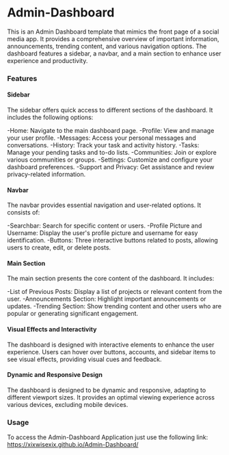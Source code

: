 # Admin-Dashboard

This is an Admin Dashboard template that mimics the front page of a social media app. It provides a comprehensive overview of important information, announcements, trending content, and various navigation options. The dashboard features a sidebar, a navbar, and a main section to enhance user experience and productivity.

### Features

#### Sidebar

The sidebar offers quick access to different sections of the dashboard. It includes the following options:

-Home: Navigate to the main dashboard page.
-Profile: View and manage your user profile.
-Messages: Access your personal messages and conversations.
-History: Track your task and activity history.
-Tasks: Manage your pending tasks and to-do lists.
-Communities: Join or explore various communities or groups.
-Settings: Customize and configure your dashboard preferences.
-Support and Privacy: Get assistance and review privacy-related information.

#### Navbar

The navbar provides essential navigation and user-related options. It consists of:

-Searchbar: Search for specific content or users.
-Profile Picture and Username: Display the user's profile picture and username for easy identification.
-Buttons: Three interactive buttons related to posts, allowing users to create, edit, or delete posts.

#### Main Section

The main section presents the core content of the dashboard. It includes:

-List of Previous Posts: Display a list of projects or relevant content from the user.
-Announcements Section: Highlight important announcements or updates.
-Trending Section: Show trending content and other users who are popular or generating significant engagement.

#### Visual Effects and Interactivity

The dashboard is designed with interactive elements to enhance the user experience. Users can hover over buttons, accounts, and sidebar items to see visual effects, providing visual cues and feedback.

#### Dynamic and Responsive Design

The dashboard is designed to be dynamic and responsive, adapting to different viewport sizes. It provides an optimal viewing experience across various devices, excluding mobile devices.

### Usage

To access the Admin-Dashboard Application just use the following link: https://xixwisexix.github.io/Admin-Dashboard/
